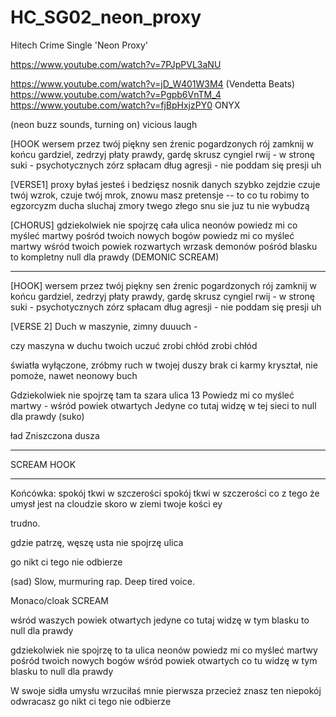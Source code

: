 # HC_SG02_neon_proxy
Hitech Crime Single 'Neon Proxy'

https://www.youtube.com/watch?v=7PJpPVL3aNU

https://www.youtube.com/watch?v=jD_W401W3M4 (Vendetta Beats)
https://www.youtube.com/watch?v=Pgpb6VnTM_4
https://www.youtube.com/watch?v=fjBpHxjzPY0 ONYX

(neon buzz sounds, turning on)
vicious laugh

[HOOK
wersem przez twój piękny sen źrenic pogardzonych rój
zamknij w końcu gardziel, zedrzyj płaty prawdy, gardę skrusz 
cyngiel rwij - w stronę suki - psychotycznych zórz 
spłacam dług agresji - nie poddam się presji uh

[VERSE1]
proxy byłaś jesteś i bedzięsz
nosnik danych szybko zejdzie
czuje twój wzrok, czuje twój mrok, 
znowu masz pretensje --
to co tu robimy to egzorcyzm ducha
sluchaj zmory twego złego snu sie juz tu nie wybudzą

[CHORUS]
gdziekolwiek nie spojrzę cała ulica neonów 
powiedz mi co myśleć martwy pośród twoich nowych bogów
powiedz mi co myśleć martwy wśród twoich powiek rozwartych
wrzask demonów pośród blasku to kompletny null dla prawdy
(DEMONIC SCREAM)

---

[HOOK]
wersem przez twój piękny sen źrenic pogardzonych rój
zamknij w końcu gardziel, zedrzyj płaty prawdy, gardę skrusz 
cyngiel rwij - w stronę suki - psychotycznych zórz 
spłacam dług agresji - nie poddam się presji uh

[VERSE 2]
Duch w maszynie, zimny duuuch -

czy maszyna w duchu twoich uczuć
zrobi chłód zrobi chłód

światła wyłączone, zróbmy ruch
w twojej duszy brak ci karmy 
kryształ, nie pomoże, nawet neonowy buch

Gdziekolwiek nie spojrzę tam ta szara ulica 13
Powiedz mi co myśleć martwy - wśród powiek otwartych 
Jedyne co tutaj widzę w tej sieci to null dla prawdy
(suko)

ład Zniszczona dusza

---

SCREAM HOOK


---

Końcówka:
spokój tkwi w szczerości
spokój tkwi w szczerości
co z tego że umysł jest na cloudzie
skoro w ziemi twoje kości ey



trudno.

gdzie patrzę, węszę  usta nie spojrzę ulica

go nikt ci tego nie odbierze

(sad)
Slow, murmuring rap. Deep tired voice.


Monaco/cloak
SCREAM

wśród waszych powiek otwartych 
jedyne co tutaj widzę w tym blasku to null dla prawdy

gdziekolwiek nie spojrzę to ta ulica neonów 
powiedz mi co myśleć martwy pośród twoich nowych bogów 
wśród powiek otwartych co tu widzę w tym blasku to null dla prawdy

W swoje sidła umysłu wrzuciłaś mnie pierwsza
przecież znasz ten niepokój odwracasz go nikt ci tego nie odbierze

